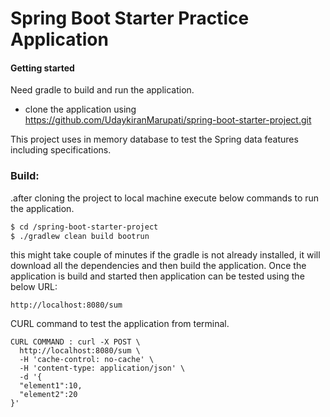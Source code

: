 # Spring Boot Starter Practice Application
#### Getting started
Need gradle to build and run the application.
  - clone the application using https://github.com/UdaykiranMarupati/spring-boot-starter-project.git
  
 This project uses in memory database to test the Spring data features including specifications.
 
### Build:

  .after cloning the project to local machine execute below commands to run the application.
```sh
$ cd /spring-boot-starter-project
$ ./gradlew clean build bootrun
```
this might take couple of minutes if the gradle is not already installed, it will download all the dependencies and then build the application.
Once the application is build and started then application can be tested using the below URL:
```sh.
http://localhost:8080/sum
```
CURL command to test the application from terminal.
```sh.
CURL COMMAND : curl -X POST \
  http://localhost:8080/sum \
  -H 'cache-control: no-cache' \
  -H 'content-type: application/json' \
  -d '{
  "element1":10,
  "element2":20
}'
```
